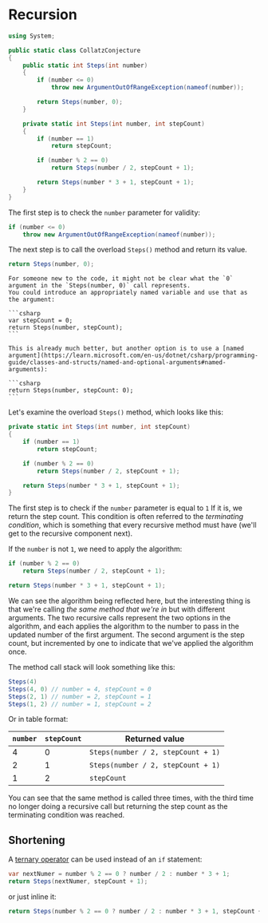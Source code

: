 # Recursion

```csharp
using System;

public static class CollatzConjecture
{
    public static int Steps(int number)
    {
        if (number <= 0)
            throw new ArgumentOutOfRangeException(nameof(number));

        return Steps(number, 0);
    }

    private static int Steps(int number, int stepCount)
    {
        if (number == 1)
            return stepCount;

        if (number % 2 == 0)
            return Steps(number / 2, stepCount + 1);

        return Steps(number * 3 + 1, stepCount + 1);
    }
}
```

The first step is to check the `number` parameter for validity:

```csharp
if (number <= 0)
    throw new ArgumentOutOfRangeException(nameof(number));
```

The next step is to call the overload `Steps()` method and return its value.

```csharp
return Steps(number, 0);
```

````exercism/note
For someone new to the code, it might not be clear what the `0` argument in the `Steps(number, 0)` call represents.
You could introduce an appropriately named variable and use that as the argument:

```csharp
var stepCount = 0;
return Steps(number, stepCount);
```

This is already much better, but another option is to use a [named argument](https://learn.microsoft.com/en-us/dotnet/csharp/programming-guide/classes-and-structs/named-and-optional-arguments#named-arguments):

```csharp
return Steps(number, stepCount: 0);
```
````

Let's examine the overload `Steps()` method, which looks like this:

```csharp
private static int Steps(int number, int stepCount)
{
    if (number == 1)
        return stepCount;

    if (number % 2 == 0)
        return Steps(number / 2, stepCount + 1);

    return Steps(number * 3 + 1, stepCount + 1);
}
```

The first step is to check if the `number` parameter is equal to `1`
If it is, we return the step count.
This condition is often referred to the _terminating condition_, which is something that every recursive method must have (we'll get to the recursive component next).

If the `number` is not `1`, we need to apply the algorithm:

```csharp
if (number % 2 == 0)
    return Steps(number / 2, stepCount + 1);

return Steps(number * 3 + 1, stepCount + 1);
```

We can see the algorithm being reflected here, but the interesting thing is that we're calling _the same method that we're in_ but with different arguments.
The two recursive calls represent the two options in the algorithm, and each applies the algorithm to the number to pass in the updated number of the first argument.
The second argument is the step count, but incremented by one to indicate that we've applied the algorithm once.

The method call stack will look something like this:

```csharp
Steps(4)
Steps(4, 0) // number = 4, stepCount = 0
Steps(2, 1) // number = 2, stepCount = 1
Steps(1, 2) // number = 1, stepCount = 2
```

Or in table format:

| `number` | `stepCount` | Returned value                     |
| -------- | ----------- | ---------------------------------- |
| 4        | 0           | `Steps(number / 2, stepCount + 1)` |
| 2        | 1           | `Steps(number / 2, stepCount + 1)` |
| 1        | 2           | `stepCount`                        |

You can see that the same method is called three times, with the third time no longer doing a recursive call but returning the step count as the terminating condition was reached.

## Shortening

A [ternary operator][ternary-operator] can be used instead of an `if` statement:

```csharp
var nextNumer = number % 2 == 0 ? number / 2 : number * 3 + 1;
return Steps(nextNumer, stepCount + 1);
```

or just inline it:

```csharp
return Steps(number % 2 == 0 ? number / 2 : number * 3 + 1, stepCount + 1);
```

[ternary-operator]: https://learn.microsoft.com/en-us/dotnet/csharp/language-reference/operators/conditional-operator
